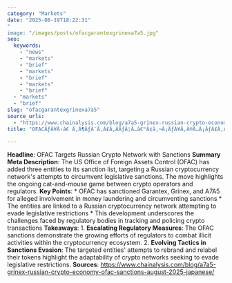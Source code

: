 ```yaml
---
category: "Markets"
date: "2025-08-19T18:22:31"
"
image: "/images/posts/ofacgarantexgrinexa7a5.jpg"
seo:
  keywords:
    - "news"
    - "markets"
    - "brief"
    - "markets"
    - "brief"
    - "markets"
    - "brief"
  - "markets"
  - "brief"
slug: "ofacgarantexgrinexa7a5"
source_urls:
  - "https://www.chainalysis.com/blog/a7a5-grinex-russian-crypto-economy-ofac-sanctions-august-2025-japanese/"
title: "OFACÃƒÂ¥Ã‹â€ Ã‚Â¶ÃƒÂ¨Ã‚Â£Ã‚ÂÃƒÂ¦Ã…â€™Ã¢â‚¬Â¡ÃƒÂ¥Ã‚Â®Ã…Â¡ÃƒÂ£Ã‚ÂÃ‚Â®ÃƒÂ£Ã†â€™Ã‚Â­ÃƒÂ£Ã¢â‚¬Å¡Ã‚Â·ÃƒÂ£Ã¢â‚¬Å¡Ã‚Â¢ÃƒÂ¦Ã…Â¡Ã¢â‚¬â€ÃƒÂ¥Ã‚ÂÃ‚Â·ÃƒÂ¨Ã‚Â³Ã¢â‚¬Â¡ÃƒÂ§Ã¢â‚¬ÂÃ‚Â£ÃƒÂ£Ã†â€™Ã‚ÂÃƒÂ£Ã†â€™Ã†â€™ÃƒÂ£Ã†â€™Ã‹â€ ÃƒÂ£Ã†â€™Ã‚Â¯ÃƒÂ£Ã†â€™Ã‚Â¼ÃƒÂ£Ã¢â‚¬Å¡Ã‚Â¯ÃƒÂ¯Ã‚Â¼Ã…Â¡GarantexÃƒÂ£Ã†â€™Ã‚ÂªÃƒÂ£Ã†â€™Ã¢â‚¬â€œÃƒÂ£Ã†â€™Ã‚Â©ÃƒÂ£Ã†â€™Ã‚Â³ÃƒÂ£Ã†â€™Ã¢â‚¬Â°ÃƒÂ£Ã†â€™Ã‚Â»GrinexÃƒÂ£Ã†â€™Ã‚Â»A7A5ÃƒÂ£Ã†â€™Ã‹â€ ÃƒÂ£Ã†â€™Ã‚Â¼ÃƒÂ£Ã¢â‚¬Å¡Ã‚Â¯ÃƒÂ£Ã†â€™Ã‚Â³ÃƒÂ£Ã‚ÂÃ‚Â¨ÃƒÂ§Ã‚Â«Ã¢â‚¬Â¹ÃƒÂ¦Ã‚Â³Ã¢â‚¬Â¢ÃƒÂ§Ã…Â¡Ã¢â‚¬Å¾ÃƒÂ¥Ã‹â€ Ã‚Â¶ÃƒÂ¨Ã‚Â£Ã‚ÂÃƒÂ¥Ã¢â‚¬ÂºÃ…Â¾ÃƒÂ©Ã‚ÂÃ‚Â¿"

---
```


**Headline**: OFAC Targets Russian Crypto Network with Sanctions  **Summary Meta Description**: The US Office of Foreign Assets Control (OFAC) has added three entities to its sanction list, targeting a Russian cryptocurrency network's attempts to circumvent legislative sanctions. The move highlights the ongoing cat-and-mouse game between crypto operators and regulators.  **Key Points**:  * OFAC has sanctioned Garantex, Grinex, and A7A5 for alleged involvement in money laundering and circumventing sanctions * The entities are linked to a Russian cryptocurrency network attempting to evade legislative restrictions * This development underscores the challenges faced by regulatory bodies in tracking and policing crypto transactions  **Takeaways**:  1. **Escalating Regulatory Measures**: The OFAC sanctions demonstrate the growing efforts of regulators to combat illicit activities within the cryptocurrency ecosystem. 2. **Evolving Tactics in Sanctions Evasion**: The targeted entities' attempts to rebrand and relabel their tokens highlight the adaptability of crypto networks seeking to evade legislative restrictions.  **Sources**:  https://www.chainalysis.com/blog/a7a5-grinex-russian-crypto-economy-ofac-sanctions-august-2025-japanese/